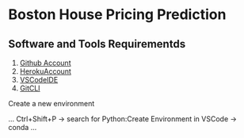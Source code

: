 # Boston House Pricing Prediction

## Software and Tools Requirementds

1. [Github Account](https://github.com)
2. [HerokuAccount](https://heroku.com)
3. [VSCodeIDE](https://code.visualstudio.com/)
4. [GitCLI](https://git-scm.com/book/en/v2/Getting-Started-The-Command-Line) 

Create a new environment

...
Ctrl+Shift+P -> search for Python:Create Environment in VSCode -> conda
...